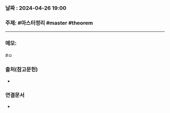 
### 날짜 : 2024-04-26 19:00

### 주제: #마스터정리  #master #theorem

---
### 메모: 
#ㅁ
### 출처(참고문헌)
-

### 연결문서
-